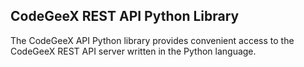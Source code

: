 ## CodeGeeX REST API Python Library

The CodeGeeX API Python library provides convenient access to the CodeGeeX REST API server written in the Python language.
